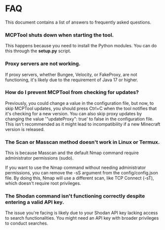 # FAQ

This document contains a list of answers to frequently asked questions.

### MCPTool shuts down when starting the tool.
This happens because you need to install the Python modules. You can do this through the **setup.py** script.

### Proxy servers are not working.
If proxy servers, whether Bungee, Velocity, or FakeProxy, are not functioning, it's likely due to the requirement of Java 17 or higher.

### How do I prevent MCPTool from checking for updates?
Previously, you could change a value in the configuration file, but now, to skip MCPTool updates, you should press Ctrl+C when the tool notifies that it's checking for a new version. You can also skip proxy updates by changing the value '"updateProxy": true' to false in the configuration file. This isn't recommended as it might lead to incompatibility if a new Minecraft version is released.

### The Scan or Masscan method doesn't work in Linux or Termux.
This is because Masscan and the default Nmap command require administrator permissions (sudo).

If you want to use the Nmap command without needing administrator permissions, you can remove the -sS argument from the config/config.json file. By doing this, Nmap will use a different scan, like TCP Connect (-sT), which doesn't require root privileges.

### The Shodan command isn't functioning correctly despite entering a valid API key.

The issue you're facing is likely due to your Shodan API key lacking access to search functionalities. You might need an API key with broader privileges to conduct searches.

